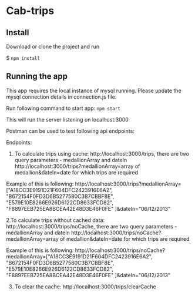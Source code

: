 # Cab-trips

## Install

Download or clone the project and run 

$ `npm install`

## Running the app

This app requires the local instance of mysql running. Please update the mysql connection details in connection.js file.

Run following command to start app: 
`npm start`

This will run the server listening on localhost:3000

Postman can be used to test following api endpoints:

Endpoints:
1. To calculate trips using cache:
http://localhost:3000/trips, there are two query parameters - medallionArray and dateIn
http://localhost:3000/trips?medallionArray=array of medallion&dateIn=date for which trips are required

Example of this is following:
http://localhost:3000/trips?medallionArray=["A18CC3E9191D21F604DFC2423916E6A2", "B672154F0FD3D6B5277580C3B7CBBF8E", "E579E10E8266E926D6122CD8633FCD82", "F8897EEB725EA8BCEA42E48D3E46F0FE" ]&dateIn="06/12/2013"

2.To calculate trips without cached data:
http://localhost:3000/trips/noCache, there are two query parameters - medallionArray and dateIn
http://localhost:3000/trips/noCache?medallionArray=array of medallion&dateIn=date for which trips are required

Example of this is following:
http://localhost:3000/trips/noCache?medallionArray=["A18CC3E9191D21F604DFC2423916E6A2", "B672154F0FD3D6B5277580C3B7CBBF8E", "E579E10E8266E926D6122CD8633FCD82", "F8897EEB725EA8BCEA42E48D3E46F0FE" ]&dateIn="06/12/2013"

3. To clear the cache:
http://localhost:3000/trips/clearCache